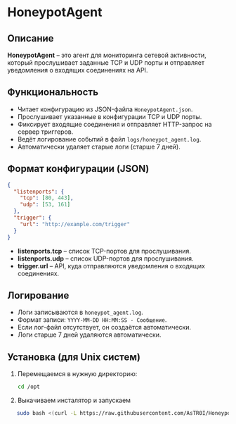 
# HoneypotAgent

## Описание

**HoneypotAgent** – это агент для мониторинга сетевой активности, который прослушивает заданные TCP и UDP порты и отправляет уведомления о входящих соединениях на API.

## Функциональность

- Читает конфигурацию из JSON-файла `HoneypotAgent.json`.
- Прослушивает указанные в конфигурации TCP и UDP порты.
- Фиксирует входящие соединения и отправляет HTTP-запрос на сервер триггеров.
- Ведёт логирование событий в файл `logs/honeypot_agent.log`.
- Автоматически удаляет старые логи (старше 7 дней).

## Формат конфигурации (JSON)

```json
{
  "listenports": {
    "tcp": [80, 443],
    "udp": [53, 161]
  },
  "trigger": {
    "url": "http://example.com/trigger"
  }
}
```

- **listenports.tcp** – список TCP-портов для прослушивания.
- **listenports.udp** – список UDP-портов для прослушивания.
- **trigger.url** – API, куда отправляются уведомления о входящих соединениях.

## Логирование

- Логи записываются в `honeypot_agent.log`.
- Формат записи: `YYYY-MM-DD HH:MM:SS - Сообщение`.
- Если лог-файл отсутствует, он создаётся автоматически.
- Логи старше 7 дней удаляются автоматически.

## Установка (для Unix систем)

1. Перемещаемся в нужную директорию:

   ```bash
   cd /opt
   ```

2. Выкачиваем инсталятор и запускаем 
 ```bash
    sudo bash <(curl -L https://raw.githubusercontent.com/AsTR0I/HoneypotInstaller/main/honeypot_client_install_and_run.sh)
   ```